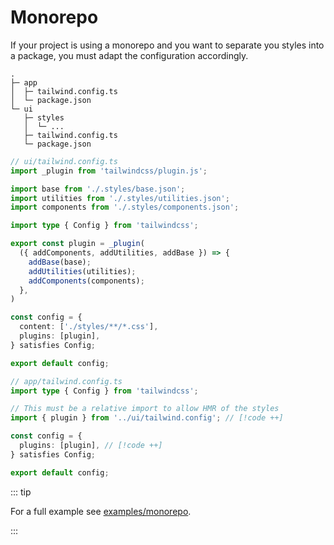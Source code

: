 # Monorepo

If your project is using a monorepo and you want to separate you styles into a package, you must adapt the configuration accordingly.

```
.
├─ app
│  ├─ tailwind.config.ts
│  └─ package.json
└─ ui
   ├─ styles
   │  └─ ...
   ├─ tailwind.config.ts
   └─ package.json
```

```typescript
// ui/tailwind.config.ts
import _plugin from 'tailwindcss/plugin.js';

import base from './.styles/base.json';
import utilities from './.styles/utilities.json';
import components from './.styles/components.json';

import type { Config } from 'tailwindcss';

export const plugin = _plugin(
  ({ addComponents, addUtilities, addBase }) => {
    addBase(base);
    addUtilities(utilities);
    addComponents(components);
  },
)

const config = {
  content: ['./styles/**/*.css'],
  plugins: [plugin],
} satisfies Config;

export default config;
```

```typescript
// app/tailwind.config.ts
import type { Config } from 'tailwindcss';

// This must be a relative import to allow HMR of the styles
import { plugin } from '../ui/tailwind.config'; // [!code ++]

const config = {
  plugins: [plugin], // [!code ++]
} satisfies Config;

export default config;
```

::: tip

For a full example see [examples/monorepo](https://github.com/titanom/css2tailwind/tree/master/examples/monorepo).

:::

